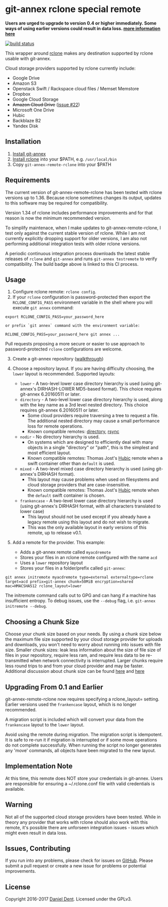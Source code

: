 # git-annex rclone special remote

__Users are urged to upgrade to version 0.4 or higher immediately.
Some ways of using earlier versions could result in data loss. [more information here](https://github.com/DanielDent/git-annex-remote-rclone/issues/8)__


[![build status](https://gitlab.com/DanielDent/git-annex-remote-rclone/badges/master/build.svg)](https://gitlab.com/DanielDent/git-annex-remote-rclone/commits/master)

This wrapper around [rclone](http://rclone.org/) makes any destination supported by rclone usable with git-annex.

Cloud storage providers supported by rclone currently include:
   * Google Drive
   * Amazon S3
   * Openstack Swift / Rackspace cloud files / Memset Memstore
   * Dropbox
   * Google Cloud Storage
   * ~~Amazon Cloud Drive~~ ([issue #22](https://github.com/DanielDent/git-annex-remote-rclone/issues/22))
   * Microsoft One Drive
   * Hubic
   * Backblaze B2
   * Yandex Disk

## Installation

   1. [Install git-annex](https://git-annex.branchable.com/install/)
   2. [Install rclone](http://rclone.org/install/) into your $PATH, e.g. `/usr/local/bin`
   3. Copy `git-annex-remote-rclone` into your $PATH

## Requirements

The current version of git-annex-remote-rclone has been tested with rclone versions up to 1.36. Because rclone sometimes changes its output, updates to this software may be required for compatibility.

Version 1.34 of rclone includes performance improvements and for that reason is now the minimum recommended version. 

To simplify maintenace, when I make updates to git-annex-remote-rclone, I test only against the current stable
version of rclone. While I am not currently explicitly dropping support for older versions, I am also not
performing additional integration tests with older rclone versions.

A periodic continuous integration process downloads the latest stable releases
of `rclone` and `git-annex` and runs `git-annex testremote` to verify compatibility.
The build badge above is linked to this CI process.

## Usage

1. Configure rclone remote: `rclone config`. 
2. If your `rclone` configuration is password-protected then export the `RCLONE_CONFIG_PASS` environment variable in the shell where you will execute `git annex` command:
   
 ```
 export RCLONE_CONFIG_PASS=your_password_here
 ```
 
    or prefix `git annex` command with the environment variable:
 
 ```
 RCLONE_CONFIG_PASS=your_password_here git annex ...
 ```
 
   Pull requests proposing a more secure or easier to use approach to password-protected `rclone` configurations are welcome.
  
3. Create a git-annex repository ([walkthrough](https://git-annex.branchable.com/walkthrough/))
4. Choose a repository layout. If you are having difficulty choosing, the `lower` layout is recommended. Supported layouts:
    * `lower` - A two-level lower case directory hierarchy is used (using git-annex's DIRHASH-LOWER MD5-based format). This choice requires git-annex 6.20160511 or later.
    * `directory` - A two-level lower case directory hierarchy is used, along with the key name as a 3rd level nested directory. This choice requires git-annex 6.20160511 or later.
       * Some cloud providers require traversing a tree to request a file. The additional nested directory may cause a small performance loss for remote operations.
       * Known compatible remotes: [directory](http://git-annex.branchable.com/special_remotes/directory/), [rsync](http://git-annex.branchable.com/special_remotes/rsync/)
    * `nodir` - No directory hierarchy is used.
       * On systems which are designed to efficiently deal with many objects in a single "directory" or "path", this is the simplest and most efficient layout.
       * Known compatible remotes:  Thomas Jost's [Hubic](https://github.com/Schnouki/git-annex-remote-hubic) remote when a swift container other than `default` is used.
    * `mixed` - A two-level mixed case directory hierarchy is used (using git-annex's DIRHASH format).
       * This layout may cause problems when used on filesystems and cloud storage providers that are case-insensitive.
       * Known compatible remotes: Thomas Jost's [Hubic](https://github.com/Schnouki/git-annex-remote-hubic) remote when the `default` swift container is chosen.
    * `frankencase` - A two-level lower case directory hierarchy is used (using git-annex's DIRHASH format, with all characters translated to lower case)
       * This layout should not be used except if you already have a legacy remote using this layout and do not wish to migrate.
       * This was the only available layout in early versions of this remote, up to release v0.1.
5. Add a remote for the provider. This example:

   * Adds a git-annex remote called `myacdremote`
   * Stores your files in an rclone remote configured with the name `acd`
   * Uses a `lower` repository layout
   * Stores your files in a folder/prefix called `git-annex`:

```
git annex initremote myacdremote type=external externaltype=rclone target=acd prefix=git-annex chunk=50MiB encryption=shared mac=HMACSHA512 rclone_layout=lower
```

The initremote command calls out to GPG and can hang if a machine has insufficient entropy. To debug issues, use the `--debug` flag, i.e. `git-annex initremote --debug`.

## Choosing a Chunk Size

Choose your chunk size based on your needs. By using a chunk size below the maximum file size supported by
your cloud storage provider for uploads and downloads, you won't need to worry about running into issues with file size.
Smaller chunk sizes: leak less information about the size of file size of files in your repository, require less ram,
and require less data to be re-transmitted when network connectivity is interrupted. Larger chunks require less round
trips to and from your cloud provider and may be faster. Additional discussion about chunk size can be found
[here](https://git-annex.branchable.com/chunking/) and [here](https://github.com/DanielDent/git-annex-remote-rclone/issues/1)

## Upgrading From 0.1 and Earlier

git-annex-remote-rclone now requires specifying a rclone_layout= setting. Earlier versions used the `frankencase` layout,
which is no longer recommended.

A migration script is included which will convert your data from the `frankencase` layout to the `lower` layout.

Avoid using the remote during migration. The migration script is idempotent. It is safe to re-run it if migration is
interrupted or if some move operations do not complete successfully. When running the script no longer generates any
'move' commands, all objects have been migrated to the new layout.

## Implementation Note

At this time, this remote does NOT store your credentials in git-annex. Users are responsible for ensuring a
~/.rclone.conf file with valid credentials is available.

## Warning

Not all of the supported cloud storage providers have been tested. While in theory any provider that works with rclone
should also work with this remote, it's possible there are unforseen integration issues - issues which might even
result in data loss.

## Issues, Contributing

If you run into any problems, please check for issues on [GitHub](https://github.com/DanielDent/git-annex-remote-rclone/issues).
Please submit a pull request or create a new issue for problems or potential improvements.

## License

Copyright 2016-2017 [Daniel Dent](https://www.danieldent.com/). Licensed under the GPLv3.

